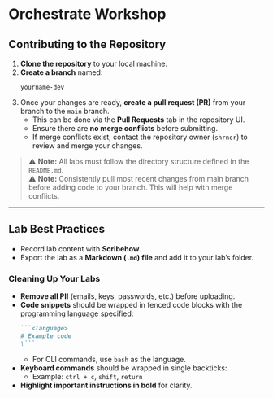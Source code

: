 # Orchestrate Workshop  

## Contributing to the Repository  

1. **Clone the repository** to your local machine.  
2. **Create a branch** named:  
   ```
   yourname-dev
   ```  
3. Once your changes are ready, **create a pull request (PR)** from your branch to the `main` branch.  
   - This can be done via the **Pull Requests** tab in the repository UI.  
   - Ensure there are **no merge conflicts** before submitting.  
   - If merge conflicts exist, contact the repository owner (`shrncr`) to review and merge your changes.  

> ⚠️ **Note:** All labs must follow the directory structure defined in the `README.md`.  
> ⚠️ **Note:** Consistently pull most recent changes from main branch before adding code to your branch. This will help with merge conflicts.  

---

## Lab Best Practices  

- Record lab content with **Scribehow**.  
- Export the lab as a **Markdown (`.md`) file** and add it to your lab’s folder.  

### Cleaning Up Your Labs  

- **Remove all PII** (emails, keys, passwords, etc.) before uploading.  
- **Code snippets** should be wrapped in fenced code blocks with the programming language specified:  
  ```markdown
  ```<language>
  # Example code
  \```
  ```  
  - For CLI commands, use `bash` as the language.  
- **Keyboard commands** should be wrapped in single backticks:  
  - Example: `ctrl + c`, `shift`, `return`  
- **Highlight important instructions in bold** for clarity.  
